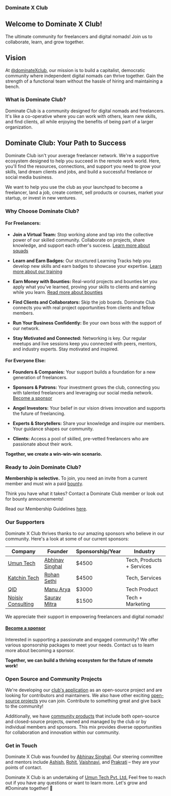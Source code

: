 ### Dominate X Club

## Welcome to Dominate X Club!

The ultimate community for freelancers and digital nomads! Join us to collaborate, learn, and grow together.

## Vision

At [@dominateXclub](https://x.com/dominatexclub), our mission is to build a capitalist, democratic community where independent digital nomads can thrive together. Gain the strength of a functional team without the hassle of hiring and maintaining a bench.

### What is Dominate Club?

Dominate Club is a community designed for digital nomads and freelancers. It's like a co-operative where you can work with others, learn new skills, and find clients, all while enjoying the benefits of being part of a larger organization.

## Dominate Club: Your Path to Success

Dominate Club isn't your average freelancer network. We're a supportive ecosystem designed to help you succeed in the remote work world. Here, you'll find the resources, connections, and support you need to grow your skills, land dream clients and jobs, and build a successful freelance or social media business.

We want to help you use the club as your launchpad to become a freelancer, land a job, create content, sell products or courses, market your startup, or invest in new ventures.

### Why Choose Dominate Club?

#### For Freelancers:

- **Join a Virtual Team:** Stop working alone and tap into the collective power of our skilled community. Collaborate on projects, share knowledge, and support each other's success. [Learn more about squads](./squads/readme.md)

- **Learn and Earn Badges:** Our structured Learning Tracks help you develop new skills and earn badges to showcase your expertise. [Learn more about our training](./learning/readme.md)

- **Earn Money with Bounties:** Real-world projects and bounties let you apply what you’ve learned, proving your skills to clients and earning while you learn. [Read more about bounties](./bounties/readme.md)

- **Find Clients and Collaborators:** Skip the job boards. Dominate Club connects you with real project opportunities from clients and fellow members.

- **Run Your Business Confidently:** Be your own boss with the support of our network.

- **Stay Motivated and Connected:** Networking is key. Our regular meetups and live sessions keep you connected with peers, mentors, and industry experts. Stay motivated and inspired.

#### For Everyone Else:

- **Founders & Companies:** Your support builds a foundation for a new generation of freelancers.

- **Sponsors & Patrons:** Your investment grows the club, connecting you with talented freelancers and leveraging our social media network. [Become a sponsor](./sponsors/readme.md)

- **Angel Investors:** Your belief in our vision drives innovation and supports the future of freelancing.

- **Experts & Storytellers:** Share your knowledge and inspire our members. Your guidance shapes our community.

- **Clients:** Access a pool of skilled, pre-vetted freelancers who are passionate about their work.

**Together, we create a win-win-win scenario.**

### Ready to Join Dominate Club?

**Membership is selective.** To join, you need an invite from a current member and must win a paid [bounty](./bounties/readme.md).

Think you have what it takes? Contact a Dominate Club member or look out for bounty announcements!

Read our Membership Guidelines [here](./guidelines/how-to-become-a-member.md).

### Our Supporters

Dominate X Club thrives thanks to our amazing sponsors who believe in our community. Here's a look at some of our current sponsors:

| Company | Founder | Sponsorship/Year | Industry |
| -------- | ------- |-------- | ------- |
| [Umun Tech](https://umun.in) | [Abhinav Singhal](https://x.com/umunbeing) | $4500 | Tech, Products + Services |
| [Katchin Tech](https://katchintech.com/) | [Rohan Sethi](https://x.com/rohanalone1) | $4500 | Tech, Services |
| [QID](https://oneqid.com/) | [Manu Arya](https://x.com/firsthumanmanu) | $3000 | Tech Product |
| [Noisiv Consulting](https://noisivconsulting.com/) | [Saurav Mitra](https://x.com/ksmontweet) | $1500 | Tech + Marketing |

We appreciate their support in empowering freelancers and digital nomads!

#### [Become a sponsor](./sponsors/readme.md)

Interested in supporting a passionate and engaged community? We offer various sponsorship packages to meet your needs. Contact us to learn more about becoming a sponsor.

**Together, we can build a thriving ecosystem for the future of remote work!**

### Open Source and Community Projects

We're developing our [club's application](./app/readme.md) as an open-source project and are looking for contributors and maintainers. We also have other exciting [open-source projects](./opensource/readme.md) you can join. Contribute to something great and give back to the community!

Additionally, we have [community products](./community-products/readme.md) that include both open-source and closed-source projects, owned and managed by the club or by individual members and sponsors. This mix provides diverse opportunities for collaboration and innovation within our community.

### Get in Touch

Dominate X Club was founded by [Abhinav Singhal](https://x.com/umunbeing). Our steering committee and mentors include [Ashish](https://x.com/codewithashish), [Rohit](https://x.com/whyrohitwhy), [Vaishnavi](https://x.com/vaishnavi0199), and [Prakrati](https://x.com/aryaprakrati) – they are your points of contact.

Dominate X Club is an undertaking of [Umun Tech Pvt. Ltd.](https://www.umun.in) Feel free to reach out if you have any questions or want to learn more. Let's grow and #Dominate together! 🚀